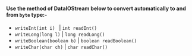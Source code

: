 #### Use the method of DataIOStream below to convert automatically to and from `byte` type:-

* `writeInt(int i) ` | `int readInt()`
* `writeLong(long l)` | `long readLong()`
* `writeBoolean(boolean b)` | `boolean readBoolean()`
* `writeChar(char ch)` | `char readChar()`